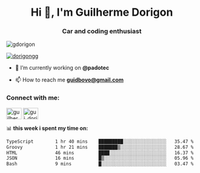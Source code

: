 <h1 align="center">Hi 👋, I'm Guilherme Dorigon</h1>
<h3 align="center">Car and coding enthusiast</h3>

<p align="left"> <img src="https://komarev.com/ghpvc/?username=gdorigon&label=Profile%20views&color=0e75b6&style=flat" alt="gdorigon" /> </p>

<p align="left"> <a href="https://twitter.com/dorigongg" target="blank"><img src="https://img.shields.io/twitter/follow/dorigongg?logo=twitter&style=for-the-badge" alt="dorigongg" /></a> </p>

- 🔭 I’m currently working on **@padotec**

- 📫 How to reach me **guidbovo@gmail.com**

<h3 align="left">Connect with me:</h3>
<p align="left">

<a href="https://linkedin.com/in/guilherme dorigon" target="blank"><img align="center" src="https://raw.githubusercontent.com/rahuldkjain/github-profile-readme-generator/master/src/images/icons/Social/linked-in-alt.svg" alt="guilherme dorigon" height="30" width="40" /></a>
<a href="https://instagram.com/gui_dorigon" target="blank"><img align="center" src="https://raw.githubusercontent.com/rahuldkjain/github-profile-readme-generator/master/src/images/icons/Social/instagram.svg" alt="gui_dorigon" height="30" width="40" /></a>
</p>

📊 **this week i spent my time on:**

<!--START_SECTION:waka-->

```txt
TypeScript        1 hr 40 mins    █████████░░░░░░░░░░░░░░░░   35.47 %
Groovy            1 hr 21 mins    ███████▒░░░░░░░░░░░░░░░░░   28.67 %
HTML              46 mins         ████░░░░░░░░░░░░░░░░░░░░░   16.37 %
JSON              16 mins         █▒░░░░░░░░░░░░░░░░░░░░░░░   05.96 %
Bash              9 mins          █░░░░░░░░░░░░░░░░░░░░░░░░   03.47 %
```

<!--END_SECTION:waka-->


